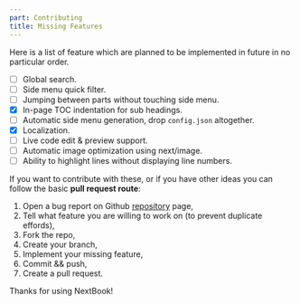 ```yaml
---
part: Contributing
title: Missing Features
---
```


Here is a list of feature which are planned to be implemented in future in no particular order. 

- [ ] Global search.
- [ ] Side menu quick filter.
- [ ] Jumping between parts without touching side menu.
- [x] In-page TOC indentation for sub headings.
- [ ] Automatic side menu generation, drop `config.json` altogether.
- [x] Localization.
- [ ] Live code edit & preview support.
- [ ] Automatic image optimization using next/image.
- [ ] Ability to highlight lines without displaying line numbers.

If you want to contribute with these, or if you have other ideas you can follow the basic **pull request route**:

1. Open a bug report on Github [repository](https://github.com/amiroff/NextBook) page, 
2. Tell what feature you are willing to work on (to prevent duplicate effords), 
3. Fork the repo,
4. Create your branch,
5. Implement your missing feature,
6. Commit && push,
7. Create a pull request.

Thanks for using NextBook!


